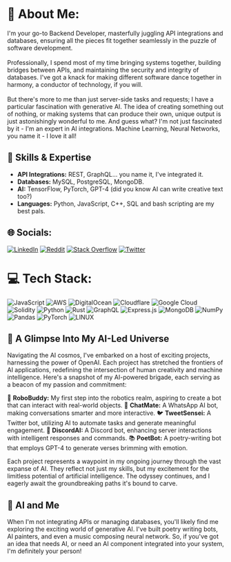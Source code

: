 # 💫 About Me:
I'm your go-to Backend Developer, masterfully juggling API integrations and databases, ensuring all the pieces fit together seamlessly in the puzzle of software development.<br><br>Professionally, I spend most of my time bringing systems together, building bridges between APIs, and maintaining the security and integrity of databases. I've got a knack for making different software dance together in harmony, a conductor of technology, if you will.<br><br>But there's more to me than just server-side tasks and requests; I have a particular fascination with generative AI. The idea of creating something out of nothing, or making systems that can produce their own, unique output is just astonishingly wonderful to me. And guess what? I'm not just fascinated by it - I'm an expert in AI integrations. Machine Learning, Neural Networks, you name it - I love it all!

## 🚀 Skills & Expertise
- **API Integrations:** REST, GraphQL... you name it, I've integrated it.
- **Databases:** MySQL, PostgreSQL, MongoDB.
- **AI:** TensorFlow, PyTorch, GPT-4 (did you know AI can write creative text too?)
- **Languages:** Python, JavaScript, C++, SQL and bash scripting are my best pals.

## 🌐 Socials:
[![LinkedIn](https://img.shields.io/badge/LinkedIn-%230077B5.svg?logo=linkedin&logoColor=white)](https://www.linkedin.com/in/ali-mukhtar-477895b5/) [![Reddit](https://img.shields.io/badge/Reddit-%23FF4500.svg?logo=Reddit&logoColor=white)](https://reddit.com/user/a_mukhtar) [![Stack Overflow](https://img.shields.io/badge/-Stackoverflow-FE7A16?logo=stack-overflow&logoColor=white)](https://stackoverflow.com/users/ali-mukhtar) [![Twitter](https://img.shields.io/badge/Twitter-%231DA1F2.svg?logo=Twitter&logoColor=white)](https://twitter.com/@AliMukhtat081) 

# 💻 Tech Stack:
![JavaScript](https://img.shields.io/badge/javascript-%23323330.svg?style=for-the-badge&logo=javascript&logoColor=%23F7DF1E) ![AWS](https://img.shields.io/badge/AWS-%23FF9900.svg?style=for-the-badge&logo=amazon-aws&logoColor=white) ![DigitalOcean](https://img.shields.io/badge/DigitalOcean-%230167ff.svg?style=for-the-badge&logo=digitalOcean&logoColor=white) ![Cloudflare](https://img.shields.io/badge/Cloudflare-F38020?style=for-the-badge&logo=Cloudflare&logoColor=white) ![Google Cloud](https://img.shields.io/badge/Google%20Cloud-%234285F4.svg?style=for-the-badge&logo=google-cloud&logoColor=white) ![Solidity](https://img.shields.io/badge/Solidity-%23363636.svg?style=for-the-badge&logo=solidity&logoColor=white) ![Python](https://img.shields.io/badge/python-3670A0?style=for-the-badge&logo=python&logoColor=ffdd54) ![Rust](https://img.shields.io/badge/rust-%23000000.svg?style=for-the-badge&logo=rust&logoColor=white) ![GraphQL](https://img.shields.io/badge/-GraphQL-E10098?style=for-the-badge&logo=graphql&logoColor=white) ![Express.js](https://img.shields.io/badge/express.js-%23404d59.svg?style=for-the-badge&logo=express&logoColor=%2361DAFB) ![MongoDB](https://img.shields.io/badge/MongoDB-%234ea94b.svg?style=for-the-badge&logo=mongodb&logoColor=white) ![NumPy](https://img.shields.io/badge/numpy-%23013243.svg?style=for-the-badge&logo=numpy&logoColor=white) ![Pandas](https://img.shields.io/badge/pandas-%23150458.svg?style=for-the-badge&logo=pandas&logoColor=white) ![PyTorch](https://img.shields.io/badge/PyTorch-%23EE4C2C.svg?style=for-the-badge&logo=PyTorch&logoColor=white) ![LINUX](https://img.shields.io/badge/Linux-FCC624?style=for-the-badge&logo=linux&logoColor=black)

## 🎩 A Glimpse Into My AI-Led Universe

Navigating the AI cosmos, I've embarked on a host of exciting projects, harnessing the power of OpenAI. Each project has stretched the frontiers of AI applications, redefining the intersection of human creativity and machine intelligence. Here's a snapshot of my AI-powered brigade, each serving as a beacon of my passion and commitment:


🤖 **RoboBuddy:** My first step into the robotics realm, aspiring to create a bot that can interact with real-world objects.
📱 **ChatMate:** A WhatsApp AI bot, making conversations smarter and more interactive.
🐦 **TweetSensei:** A Twitter bot, utilizing AI to automate tasks and generate meaningful engagement.
💬 **DiscordAI:** A Discord bot, enhancing server interactions with intelligent responses and commands.
📚 **PoetBot:** A poetry-writing bot that employs GPT-4 to generate verses brimming with emotion.

Each project represents a waypoint in my ongoing journey through the vast expanse of AI. They reflect not just my skills, but my excitement for the limitless potential of artificial intelligence. The odyssey continues, and I eagerly await the groundbreaking paths it's bound to carve.

## 🎨 AI and Me
When I'm not integrating APIs or managing databases, you'll likely find me exploring the exciting world of generative AI. I've built poetry writing bots, AI painters, and even a music composing neural network. So, if you've got an idea that needs AI, or need an AI component integrated into your system, I'm definitely your person!




